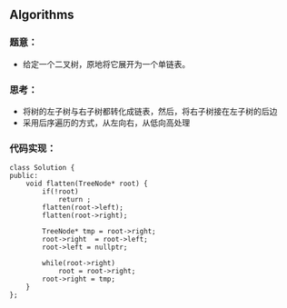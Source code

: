 ## Algorithms
### 题意：
- 给定一个二叉树，原地将它展开为一个单链表。
### 思考：
- 将树的左子树与右子树都转化成链表，然后，将右子树接在左子树的后边
- 采用后序遍历的方式，从左向右，从低向高处理
### 代码实现：
```
class Solution {
public:
    void flatten(TreeNode* root) {
        if(!root)
            return ;
        flatten(root->left);
        flatten(root->right);

        TreeNode* tmp = root->right;
        root->right  = root->left;
        root->left = nullptr;

        while(root->right)
            root = root->right;
        root->right = tmp;
    }
};
```
